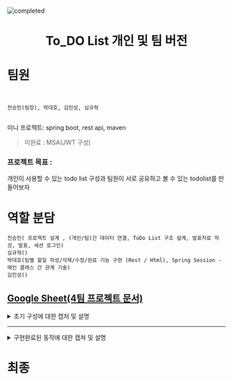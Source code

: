 ![completed](https://github.com/CoffeerLatte/git-4team/assets/76561901/45660d5e-c377-4d80-942f-25c43c089baf)<h1 align="center"> To_DO List 개인 및 팀 버전  </h1>


팀원
=======
```


전승민(팀장), 박대호, 김민성, 심규혁


```


미니 프로젝트: spring boot, rest api, maven
> 미완료 : MSA(JWT 구성)



### 프로젝트 목표 :

개인이 사용할 수 있는 todo list 구성과 팀원이 서로 공유하고 볼 수 있는 todolist를 만들어보자


# 역할 분담
```
전승민( 프로젝트 설계 , (개인/팀)간 데이터 연결, ToDo List 구조 설계, 발표자료 작성, 발표, 세션 로그인)
심규혁()
박대호(팀별 할일 작성/삭제/수정/완료 기능 구현 (Rest / Html), Spring Session - 메인 클래스 간 관계 기술)
김민성()

```



[Google Sheet(4팀 프로젝트 문서)](https://docs.google.com/spreadsheets/d/1W5FWxfUWDjQPUbMkPeahi3Vn_Bxx6TmZ9QnIumbHlPE/edit?usp=sharing)
------------------------------------------------------------------------------------------------------------------------------------------------------------------
<details>
<summary>초기 구성에 대한 캡처 및 설명</summary>
  
![image](https://github.com/CoffeerLatte/git-4team/assets/125641153/76007f30-4c8a-4c18-9863-cff0406a49d2)

* 기본적인 데이터 입력 및 수정, 제거 기능 구현. todo의 기능 구현


초기 구성 flow

![ToDo_flow](https://github.com/CoffeerLatte/git-4team/assets/80744883/4be876c3-ae46-47e7-8514-f8a812527932)

* todo 사용자 -> 회원가입 유무를 본인이 확인 -> 아이디가 있다면 로그인 -> 개인 Todo List 사용 -> 팀 Todo List 사용 -> 개인 Todo List 사용(자유롭게 이동 가능)
  
> 아이디가 없다면 회원가입
> 
> 팀용 todolist에서의 팀원들 마다 구별법 추후 구상.

![캡처](https://github.com/CoffeerLatte/git-4team/assets/125641153/9225727a-c756-491b-a76a-651649f2b6c6)

* 사용하게 될 기본적인 table 구상.
  
</details>

-----------------------------------------------------------------------------------------------------------------------------------------------------------
<details>

  <summary>구현완료된 동작에 대한 캡쳐 및 설명</summary>
  
  


session login 완성 및 todo_list와 연동 과정
-- 서로다른 테이블을 join하는 방법으로 원하는 데이터를 가져오려고 했다.
-- 실패 (이유는 새로운 객체를 생성하여 가져오고 있었기 때문)

-- 디버그 방법
-- joincolumn을 사용하지 않고, 로그인을 하자마자, 로그인하는 파트에서 바로 데이터를 넘겨주는 방식으로 해결.
![tempsnip](https://github.com/CoffeerLatte/git-4team/assets/125641153/40d58adc-6a8d-43a4-a431-5ff388d64dfc)
해결하는 구문

session login + TodoList + team_todolist  연동과정


안되었던 부분
![image](https://github.com/CoffeerLatte/git-4team/assets/125641153/3ab1ec85-0ba9-4d6b-bfec-046437a87e81)

디버깅

(설명부탁)

-- 리다이렉션 문제
데이터를 update, insert, delete, complete하고 나서 원하는 페이지로 redirection이 되지 않았음. 계속 메인페이지로 load.
resource / template/ teamtodo.html 파일을 수정하여 update, delete, complete는 데이터 이동 동작 후 page를 reload하게 만듬.
결과 : 데이터를 입력 후 입력한 데이터가 현재 html 페이지에 정상 반영됨.
![image](https://github.com/CoffeerLatte/git-4team/assets/125641153/7fc676f6-785a-4b92-9eac-7bbca1003b89) // 로그인
![image](https://github.com/CoffeerLatte/git-4team/assets/125641153/01c1386e-c12e-4299-b5bf-5308a3a4b886) // 회원가입
![image](https://github.com/CoffeerLatte/git-4team/assets/125641153/b33ce2cf-dc02-4892-bcf0-f2bab50550cd) //비밀번호가 틀렸을 경우

![image](https://github.com/CoffeerLatte/git-4team/assets/125641153/38326061-67e5-4322-afcb-da18677ad553) // 다른 회원이 사용중인 닉네임의 경우
![image](https://github.com/CoffeerLatte/git-4team/assets/125641153/2819a290-3cef-436a-892c-76c185d6d027) // 로그인 시 자신만의 개인 todo리스트로 이동

--------------------------------------------------------------------------------------------------------------------------------------------------------------------------------------------------------------------

+ 팀 할일 버튼 및 로그아웃 버튼 상호 작용 가능.

![image](https://github.com/CoffeerLatte/git-4team/assets/125641153/190d443d-467a-4b4d-ad22-5a55053fdab1) // 팀 할일 페이지

![image](https://github.com/CoffeerLatte/git-4team/assets/125641153/579f35cf-e15b-4d30-a7cb-b316cd4e6f67) // 팀 할일 페이지에서의 팀별 todolist 작성

![image](https://github.com/CoffeerLatte/git-4team/assets/125641153/86f433c7-4e76-4ac5-9d0b-563d28afa9f7) // 팀 할일 페이지에서의 todo 삭제 메시지 띄우기

![image](https://github.com/CoffeerLatte/git-4team/assets/125641153/f05dcc9a-97bc-486e-b923-8064c6f35f22) // 팀 할일 페이지에서 수정 버튼을 눌러서 완수 날짜 및 할일을 수정하는 캡쳐

![image](https://github.com/CoffeerLatte/git-4team/assets/125641153/eabeb45e-a292-49cb-8139-170fd37c446c) // 팀 할일 페이지에서 방금 수정한 내용이 즉시 반영되는 모습
![image](https://github.com/CoffeerLatte/git-4team/assets/125641153/4170945b-c403-49a4-84c5-da4b57828d94) // 완료 버튼 정상 동작

--------------------------------------------------------------------------------------------------------------------------------------------------------------------------------------------------------------------
+ 팀 할일 페이지 Rest로 구현

// 팀 할일 페이지 팀별 todolist 확인
![image](https://github.com/CoffeerLatte/git-4team/assets/76561901/427b9eaa-5d62-4df3-ba5d-ab9fca2c1cbd) 

// 팀 할일 페이지 팀별 todolist 작성
![insert](https://github.com/CoffeerLatte/git-4team/assets/76561901/5925b9ca-6922-416f-9809-9f85a17dcead) 

//  팀 할일 페이지 팀별 todolist 작성 결과
![insert2](https://github.com/CoffeerLatte/git-4team/assets/76561901/761d32ac-8100-4f29-882e-01dadd2ba5ca) 


//  팀 할일 페이지 팀별 할일 수정 전
![update1](https://github.com/CoffeerLatte/git-4team/assets/76561901/6fd72434-13ac-41be-b46d-66e92c6a4ee7) 

//  팀 할일 페이지 팀별 할일 수정 화면
![update2](https://github.com/CoffeerLatte/git-4team/assets/76561901/f9f135ae-cbd0-4592-88c9-1ac292b4545e) 

//  팀 할일 페이지 팀별 할일 수정 후
![update3](https://github.com/CoffeerLatte/git-4team/assets/76561901/c0c1965f-89fd-4b9e-9dab-a06e60fef495) 


// 팀 할일 페이지 할일 완료 처리
![completed](https://github.com/CoffeerLatte/git-4team/assets/76561901/d9e84329-3f6e-4e97-87e4-bc47ba88f903) 

// 팀 할일 페이지 할일 완료 처리 결과
![completed2](https://github.com/CoffeerLatte/git-4team/assets/76561901/308b8f34-2e20-430d-8c91-dc0a2392f23f) 


// 팀 할일 페이지 할일 삭제 처리
![delete](https://github.com/CoffeerLatte/git-4team/assets/76561901/dd6f656f-1f44-4a29-b20d-359cbadab8a6) 

// 팀 할일 페이지 할일 삭제 처리 결과
![delete2](https://github.com/CoffeerLatte/git-4team/assets/76561901/cd24c320-270e-46e6-996c-de665f71920f) 


--------------------------------------------------------------------------------------------------------------------------------------------------------------------------------------------------------------------

![image](https://github.com/CoffeerLatte/git-4team/assets/125641153/58d76433-b87d-4362-b3e4-85be66105356) // 개인 페이지에서의 todo 작성

![image](https://github.com/CoffeerLatte/git-4team/assets/125641153/7964fe01-c4e5-4676-9345-8ac8b92eb3be) // 버튼 정상 동작

![image](https://github.com/CoffeerLatte/git-4team/assets/125641153/8feacc7c-0fd9-40bf-af12-2ad60f146038) // 개인 페이지에서의 수정 정상 기능
![image](https://github.com/CoffeerLatte/git-4team/assets/125641153/4cf9fa70-4ef8-457a-b335-2527bcfcee96) // 개인 페이지에서의 데이터 삭제 정상


![image](https://github.com/CoffeerLatte/git-4team/assets/125641153/3777d2c1-dca3-4da4-9037-3c804a17fa43) // maria db 데이터 베이스에 쌓이는 todoentity 정보 (팀)


![image](https://github.com/CoffeerLatte/git-4team/assets/125641153/4aaf1122-e8f7-4ef7-97fc-079cbbbe3635) // maria db 데이터 베이스에 쌓이는 todoentity 정보 (개인)

![image](https://github.com/CoffeerLatte/git-4team/assets/125641153/36771c35-b123-4c29-abfb-0fe82e4b50ff) // maria db 데이터베이스에 쌓이는 회원가입한 계정 정보

</details>




# 최종 
